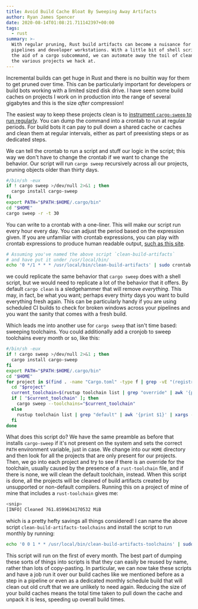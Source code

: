 ```yaml
---
title: Avoid Build Cache Bloat By Sweeping Away Artifacts
author: Ryan James Spencer
date: 2020-08-14T01:08:21.711142397+00:00
tags:
  - rust
summary: >-
  With regular pruning, Rust build artifacts can become a nuisance for CI
  pipelines and developer workstations. With a little bit of shell scripting and
  the aid of a cargo subcommand, we can automate away the toil of cleaning up
  the various projects we hack at.
---
```


Incremental builds can get huge in Rust and there is no builtin way for them to get pruned over time. This can be particularly important for developers or build bots working with a limited sized disk drive. I have seen some build caches on projects I work on in production into the range of several gigabytes and this is the size *after* compression!

The easiest way to keep these projects clean is to [instrument `cargo-sweep` to run regularly](https://github.com/holmgr/cargo-sweep). You can dump the command into a crontab to run at regular periods. For build bots it can pay to pull down a shared cache or caches and clean them at regular intervals, either as part of preexisting steps or as dedicated steps.

We can tell the crontab to run a script and stuff our logic in the script; this way we don't have to change the crontab if we want to change the behavior. Our script will run `cargo sweep` recursively across all our projects, pruning objects older than thirty days.

```bash
#/bin/sh -eux
if ! cargo sweep >/dev/null 2>&1 ; then
  cargo install cargo-sweep
fi
export PATH="$PATH:$HOME/.cargo/bin"
cd "$HOME"
cargo sweep -r -t 30
```

You can write to a crontab with a one-liner. This  will make our script run every hour every day. You can adjust the period based on the expression given. If you are unfamiliar with crontab expressions, you can play with crontab expressions to produce human readable output, [such as this site](https://crontab.guru/).

```bash
# Assuming you've named the above script `clean-build-artifacts`
# and have put it under /usr/local/bin/
echo '0 */1 * * * /usr/local/bin/clean-build-artifacts' | sudo crontab -u $(whomami) -
```

we could replicate the same behavior that `cargo sweep` does with a shell script, but we would need to replicate a lot of the behavior that it offers. By default `cargo clean` is a sledgehammer that will remove *everything.* This may, in fact, be what you want; perhaps every thirty days you want to build everything fresh again. This can be particularly handy if you are using scheduled CI builds to check for broken windows across your pipelines and you want the sanity that comes with a fresh build.

Which leads me into another use for `cargo sweep` that isn't time based: sweeping toolchains. You could additionally add a cronjob to sweep toolchains every month or so, like this:

```bash
#/bin/sh -eux
if ! cargo sweep >/dev/null 2>&1 ; then
  cargo install cargo-sweep
fi
export PATH="$PATH:$HOME/.cargo/bin"
cd "$HOME"
for project in $(find . -name "Cargo.toml" -type f | grep -vE "(registry|.rustup|.cargo|target)" | xargs dirname); do
  cd "$project"
  current_toolchain=$(rustup toolchain list | grep "override" | awk '{print $1}')
  if [ "$current_toolchain" ]; then
    cargo sweep --toolchains="$current_toolchain"
  else
    rustup toolchain list | grep "default" | awk '{print $1}' | xargs -I{} cargo sweep --toolchains="{}"
  fi
done
```

What does this script do? We have the same preamble as before that installs `cargo-sweep` if it's not present on the system and sets the correct `PATH` environment variable, just in case. We change into our `HOME` directory and then look for all the projects that are only present for our projects. Then, we go into each project and try to see if there is an override for the toolchain, usually caused by the presence of a `rust-toolchain` file, and if there is none, we will clean the default toolchain, instead. When this script is done, all the projects will be cleaned of build artifacts created by unsupported or non-default compilers. Running this on a project of mine of mine that includes a `rust-toolchain` gives me:

```bash
<snip>
[INFO] Cleaned 761.8599634170532 MiB
```

which is a pretty hefty savings all things considered! I can name the above script `clean-build-artifacts-toolchains` and install the script to run monthly by running:

```bash
echo '0 0 1 * * /usr/local/bin/clean-build-artifacts-toolchains' | sudo crontab -u $(whomami) -
```

This script will run on the first of every month. The best part of dumping these sorts of things into scripts is that they can easily be reused by name, rather than lots of copy-pasting. In particular, we can now take these scripts and have a job run it over our build caches like we mentioned before as a step in a pipeline or even as a dedicated monthly schedule build that will clean out old cruft that we are unlikely to need again. Reducing the size of your build caches means the total time taken to pull down the cache and unpack it is less, speeding up overall build times.
